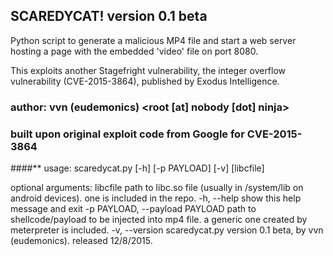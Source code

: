 ## SCAREDYCAT! version 0.1 beta

Python script to generate a malicious MP4 file 
and start a web server hosting a page with the
embedded 'video' file on port 8080.

This exploits another Stagefright vulnerability,
the integer overflow vulnerability (CVE-2015-3864),
published by Exodus Intelligence.

### author: vvn (eudemonics) <root [at] nobody [dot] ninja>
### built upon original exploit code from Google for CVE-2015-3864

####** usage: scaredycat.py [-h] [-p PAYLOAD] [-v] [libcfile]

optional arguments:
  libcfile              path to libc.so file (usually in /system/lib on
                        android devices). one is included in the repo.
  -h, --help            show this help message and exit
  -p PAYLOAD, --payload PAYLOAD
                        path to shellcode/payload to be injected into mp4 file.
                        a generic one created by meterpreter is included.
  -v, --version         scaredycat.py version 0.1 beta, by vvn (eudemonics).
                        released 12/8/2015.